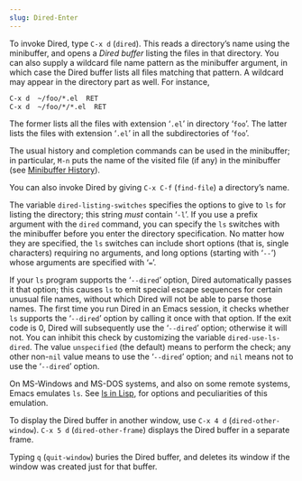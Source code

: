 ```yaml
---
slug: Dired-Enter
---
```


To invoke Dired, type `C-x d` (`dired`). This reads a directory’s name using the minibuffer, and opens a *Dired buffer* listing the files in that directory. You can also supply a wildcard file name pattern as the minibuffer argument, in which case the Dired buffer lists all files matching that pattern. A wildcard may appear in the directory part as well. For instance,

```lisp
C-x d  ~/foo/*.el  RET
C-x d  ~/foo/*/*.el  RET
```

The former lists all the files with extension ‘`.el`’ in directory ‘`foo`’. The latter lists the files with extension ‘`.el`’ in all the subdirectories of ‘`foo`’.

The usual history and completion commands can be used in the minibuffer; in particular, `M-n` puts the name of the visited file (if any) in the minibuffer (see [Minibuffer History](/docs/emacs/Minibuffer-History)).

You can also invoke Dired by giving `C-x C-f` (`find-file`) a directory’s name.

The variable `dired-listing-switches` specifies the options to give to `ls` for listing the directory; this string *must* contain ‘`-l`’. If you use a prefix argument with the `dired` command, you can specify the `ls` switches with the minibuffer before you enter the directory specification. No matter how they are specified, the `ls` switches can include short options (that is, single characters) requiring no arguments, and long options (starting with ‘`--`’) whose arguments are specified with ‘`=`’.

If your `ls` program supports the ‘`--dired`’ option, Dired automatically passes it that option; this causes `ls` to emit special escape sequences for certain unusual file names, without which Dired will not be able to parse those names. The first time you run Dired in an Emacs session, it checks whether `ls` supports the ‘`--dired`’ option by calling it once with that option. If the exit code is 0, Dired will subsequently use the ‘`--dired`’ option; otherwise it will not. You can inhibit this check by customizing the variable `dired-use-ls-dired`. The value `unspecified` (the default) means to perform the check; any other non-`nil` value means to use the ‘`--dired`’ option; and `nil` means not to use the ‘`--dired`’ option.

On MS-Windows and MS-DOS systems, and also on some remote systems, Emacs emulates `ls`. See [ls in Lisp](/docs/emacs/ls-in-Lisp), for options and peculiarities of this emulation.

To display the Dired buffer in another window, use `C-x 4 d` (`dired-other-window`). `C-x 5 d` (`dired-other-frame`) displays the Dired buffer in a separate frame.

Typing `q` (`quit-window`) buries the Dired buffer, and deletes its window if the window was created just for that buffer.
